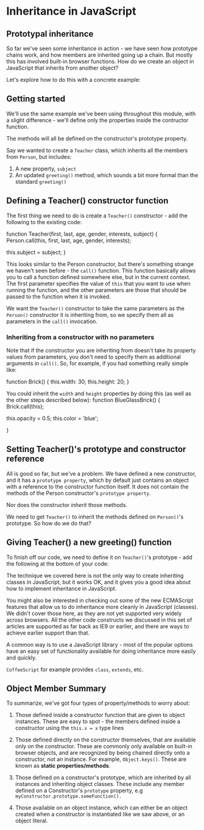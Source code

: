 # Inheritance in JavaScript #

## Prototypal inheritance ##
So far we've seen some inheritance in action - we have seen how prototype chains work, and how members are inherited going up a chain. But mostly this has involved built-in browser functions. How do we create an object in JavaScript that inherits from another object?

Let's explore how to do this with a concrete example:

## Getting started ##
We'll use the same example we've been using throughout this module, with a slight difference - we'll define only the properties inside the contructor function.

The methods will all be defined on the constructor's prototype property.

Say we wanted to create a `Teacher` class, which inherits all the members from `Person`, but includes: 
  1. A new property, `subject`
  2. An updated `greeting()` method, which sounds a bit more formal than the standard `greeting()`

## Defining a Teacher() constructor function ##
The first thing we need to do is create a `Teacher()` constructor - add the following to the existing code:

function Teacher(first, last, age, gender, interests, subject) {
  Person.call(this, first, last, age, gender, interests);

  this.subject = subject;
}

This looks similar to the Person constructor, but there's something strange we haven't seen before - the `call()` function. This function basically allows you to call a function defined somewhere else, but in the current context. The first parameter specifies the value of `this` that you want to use when running the function, and the other parameters are those that should be passed to the function when it is invoked.

We want the `Teacher()` constructor to take the same parameters as the `Person()` constructor it is inheriting from, so we specify them all as parameters in the `call()` invocation.

### Inheriting from a constructor with no parameters ###
Note that if the constructor you are inheriting from doesn't take its property values from parameters, you don't need to specify them as additional arguments in `call()`. So, for example, if you had something really simple like:

function Brick() {
  this.width: 30;
  this.height: 20;
}

You could inherit the `width` and `height` properties by doing this (as well as the other steps described below):
function BlueGlassBrick() {
  Brick.call(this);

  this.opacity = 0.5;
  this.color = 'blue';

}

## Setting Teacher()'s prototype and constructor reference ##
All is good so far, but we've a problem. We have defined a new constructor, and it has a `prototype property`, which by default just contains an object with a reference to the constructor function itself. It does not contain the methods of the Person constructor's `prototype property`.

Nor does the constructor *inherit* those methods.

We need to get `Teacher()` to inherit the methods defined on `Person()`'s prototype. So how do we do that?

## Giving Teacher() a new greeting() function ##
To finish off our code, we need to define it on `Teacher()`'s prototype - add the following at the bottom of your code:

The technique we covered here is not the only way to create inheriting classes in JavaScript, but it works OK, and it gives you a good idea about how to implement inheritance in JavaScript.

You might also be interested in checking out some of the new ECMAScript features that allow us to do inheritance more cleanly in JavaScript (classes). We didn't cover those here, as they are not yet supported very widely across browsers. All the other code constructs we discussed in this set of articles are supported as far back as IE9 or earlier, and there are ways to achieve earlier support than that.

A common way is to use a JavaScript library - most of the popular options have an easy set of functionality available for doing inheritance more easily and quickly.

`CoffeeScript` for example provides `class`, `extends`, etc.

## Object Member Summary ##
To summarize, we've got four types of property/methods to worry about:

  1. Those defined inside a constructor function that are given to object instances. These are easy to spot - the members defined inside a constructor using the `this.x = x` type lines

  2. Those defined directly on the constructor themselves, that are available only on the constructor. These are commonly only available on built-in browser objects, and are recognized by being chained directly onto a constructor, *not* an instance. For example, `Object.keys()`. These are known as **static properties/methods**.

  3. Those defined on a constructor's prototype, which are inherited by all instances and inheriting object classes. These include any member defined on a Constructor's `prototype` property, e.g `myConstructor.prototype.someFunction().`

  4. Those available on an object instance, which can either be an object created when a constructor is instantiated like we saw above, or an object literal.